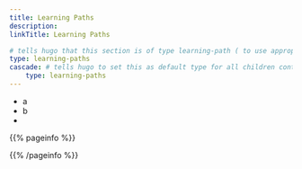 ```yaml
---
title: Learning Paths
description:
linkTitle: Learning Paths

# tells hugo that this section is of type learning-path ( to use appropiate templates )
type: learning-paths
cascade: # tells hugo to set this as default type for all children content in this section
    type: learning-paths
---
```


<!-- This page is only used in local dev setup , this wont be used or rendered in production -->
- a
- b
- 
{{% pageinfo %}}

{{% /pageinfo %}}
